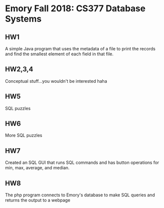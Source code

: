 # Emory Fall 2018: CS377 Database Systems

## HW1
A simple Java program that uses the metadata of a file to print the records and find the smallest element of each field in that file.

## HW2,3,4  
Conceptual stuff...you wouldn't be interested haha

## HW5
SQL puzzles

## HW6
More SQL puzzles

## HW7
Created an SQL GUI that runs SQL commands and has button operations for min, max, average, and median.

## HW8
The php program connects to Emory's database to make SQL queries and returns the output to a webpage 
